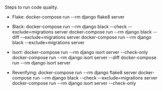 Steps to run code quality.

- Flake:
    docker-compose run --rm django flake8 server

- Black:
    docker-compose run --rm django black --check --exclude=migrations server
    docker-compose run --rm django black --diff --exclude=migrations server
    docker-compose run --rm django black --exclude=migrations server

- Isort:
    docker-compose run --rm django isort server --check-only
    docker-compose run --rm django isort server --diff
    docker-compose run --rm django isort server

- Reverifying:
    docker-compose run --rm django flake8 server
    docker-compose run --rm django black --check --exclude=migrations server
    docker-compose run --rm django isort server --check-only